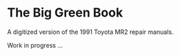 # The Big Green Book

A digitized version of the 1991 Toyota MR2 repair manuals.

Work in progress ...
